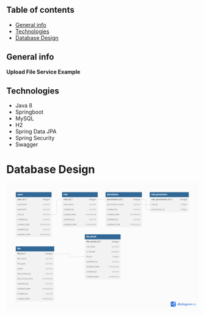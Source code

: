 ## Table of contents
* [General info](#general-info)
* [Technologies](#technologies)
* [Database Design](#database-design)


## General info
**Upload File Service Example**

## Technologies
* Java 8
* Springboot
* MySQL
* H2
* Spring Data JPA
* Spring Security
* Swagger

# Database Design
![Workflow](https://github.com/chickendje02/upload-file-service/blob/main/db_design.png)
